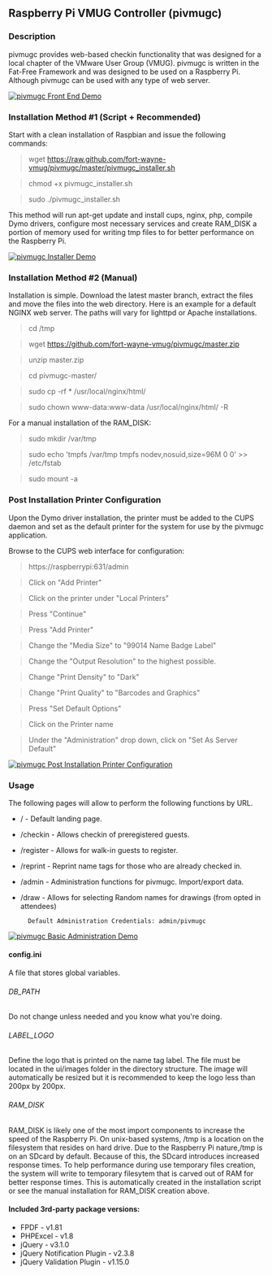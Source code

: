 ## Raspberry Pi VMUG Controller (pivmugc)

### Description
pivmugc provides web-based checkin functionality that was designed for a local
chapter of the VMware User Group (VMUG). pivmugc is written in the Fat-Free
Framework and was designed to be used on a Raspberry Pi. Although pivmugc can
be used with any type of web server.  

[![pivmugc Front End Demo](https://s10.postimg.org/9pghci2c9/pi_frontend_demo_screenshot.jpg)](https://vimeo.com/177565807)

### Installation Method #1 (Script + Recommended)
Start with a clean installation of Raspbian and issue the following commands:

> wget https://raw.github.com/fort-wayne-vmug/pivmugc/master/pivmugc_installer.sh

> chmod +x pivmugc_installer.sh

> sudo ./pivmugc_installer.sh

This method will run apt-get update and install cups, nginx, php, compile Dymo
drivers, configure most necessary services and create RAM_DISK a portion of
memory used for writing tmp files to for better performance on the Raspberry Pi.

[![pivmugc Installer Demo](https://s10.postimg.org/vd5fmy2qh/pi_installer_screenshot.jpg)](https://vimeo.com/177562196)

### Installation Method #2 (Manual)
Installation is simple. Download the latest master branch, extract the files
and move the files into the web directory. Here is an example for a default
NGINX web server. The paths will vary for lighttpd or Apache installations.

> cd /tmp

> wget https://github.com/fort-wayne-vmug/pivmugc/master.zip

> unzip master.zip

> cd pivmugc-master/

> sudo cp -rf * /usr/local/nginx/html/

> sudo chown www-data:www-data /usr/local/nginx/html/ -R

For a manual installation of the RAM_DISK:

> sudo mkdir /var/tmp

> sudo echo 'tmpfs /var/tmp tmpfs nodev,nosuid,size=96M 0 0' >> /etc/fstab

> sudo mount -a

### Post Installation Printer Configuration

Upon the Dymo driver installation, the printer must be added to the CUPS daemon
and set as the default printer for the system for use by the pivmugc
application.

Browse to the CUPS web interface for configuration:

> https://raspberrypi:631/admin

> Click on "Add Printer"

> Click on the printer under "Local Printers"

> Press "Continue"

> Press "Add Printer"

> Change the "Media Size" to "99014 Name Badge Label"

> Change the "Output Resolution" to the highest possible.

> Change "Print Density" to "Dark"

> Change "Print Quality" to "Barcodes and Graphics"

> Press "Set Default Options"

> Click on the Printer name

> Under the "Administration" drop down, click on "Set As Server Default"

[![pivmugc Post Installation Printer Configuration](https://s10.postimg.org/k22rykvvd/pi_post_install_screenshot.jpg)](https://vimeo.com/178011036)

### Usage
The following pages will allow to perform the following functions by URL.

* / - Default landing page.
* /checkin - Allows checkin of preregistered guests.
* /register - Allows for walk-in guests to register.
* /reprint - Reprint name tags for those who are already checked in.
* /admin - Administration functions for pivmugc. Import/export data.
* /draw - Allows for selecting Random names for drawings (from opted in attendees)

        Default Administration Credentials: admin/pivmugc

[![pivmugc Basic Administration Demo](https://s10.postimg.org/wpn4ou061/pi_basic_administration_scr.jpg)](https://vimeo.com/177564587)

#### config.ini
A file that stores global variables.

###### DB_PATH
Do not change unless needed and you know what you're doing.

###### LABEL_LOGO
Define the logo that is printed on the name tag label. The file must be located
in the ui/images folder in the directory structure. The image will automatically
be resized but it is recommended to keep the logo less than 200px by 200px.

###### RAM_DISK
RAM_DISK is likely one of the most import components to increase the speed of
the Raspberry Pi. On unix-based systems, /tmp is a location on the filesystem
that resides on hard drive. Due to the Raspberry Pi nature,/tmp is on an SDcard
by default. Because of this, the SDcard introduces increased response times. To
help performance during use temporary files creation, the system will write to
temporary filesytem that is carved out of RAM for better response times. This is
automatically created in the installation script or see the manual installation
for RAM_DISK creation above.

#### Included 3rd-party package versions:

* FPDF - v1.81
* PHPExcel - v1.8
* jQuery - v3.1.0
* jQuery Notification Plugin - v2.3.8
* jQuery Validation Plugin - v1.15.0
